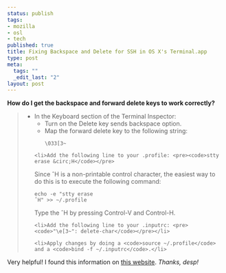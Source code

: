 ```yaml
--- 
status: publish
tags: 
- mozilla
- osl
- tech
published: true
title: Fixing Backspace and Delete for SSH in OS X's Terminal.app
type: post
meta: 
  tags: ""
  _edit_last: "2"
layout: post
---
```

<strong>How do I get the backspace and forward delete keys to work correctly?</strong>

<blockquote>
<ul>
	<li>In the Keyboard section of the Terminal Inspector:
	<ul>
		<li>Turn on the Delete key sends backspace option.</li>
		<li>Map the forward delete key to the following string: <pre><code>&#x005c;033[3~</code></pre></li>
	</ul>
	</li>

	<li>Add the following line to your .profile: <pre><code>stty erase &circ;H</code></pre>
Since &circ;H is a non-printable control character, the easiest way to do this is to execute the following command: <pre><code>echo -e "stty erase &circ;H" &gt;&gt; ~/.profile</code></pre>
Type the &circ;H by pressing Control-V and Control-H.</li>

	<li>Add the following line to your .inputrc: <pre><code>"\e[3~": delete-char</code></pre></li>

	<li>Apply changes by doing a <code>source ~/.profile</code> and a <code>bind -f ~/.inputrc</code>.</li>

</ul></blockquote>


Very helpful! I found this information on <a href="http://desp.night.pl/terminal.html">this website</a>. <em>Thanks, desp!</em>
